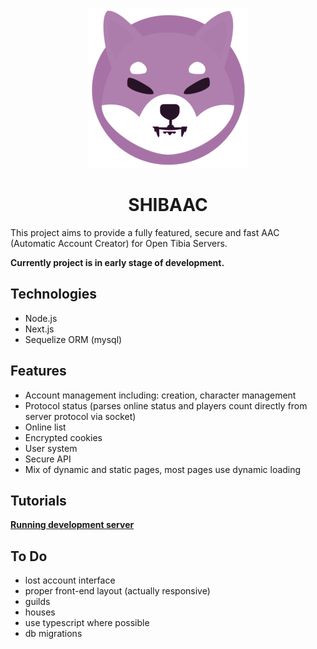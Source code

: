 <p align="center">
  <img src="./public/images/header.png">
</p>

<h1 align="center">SHIBAAC</h1>

This project aims to provide a fully featured, secure and fast AAC (Automatic Account Creator) for Open Tibia Servers.

<b>Currently project is in early stage of development.</b>

## Technologies

- Node.js
- Next.js
- Sequelize ORM (mysql)

## Features

- Account management including: creation, character management
- Protocol status (parses online status and players count directly from server protocol via socket)
- Online list
- Encrypted cookies
- User system
- Secure API
- Mix of dynamic and static pages, most pages use dynamic loading

## Tutorials

**[Running development server](https://github.com/nekiro/SHIBAac/wiki#-how-to-use)**

## To Do

- lost account interface
- proper front-end layout (actually responsive)
- guilds
- houses
- use typescript where possible
- db migrations
